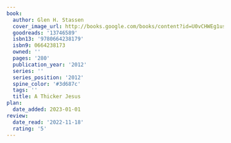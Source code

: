 ```yaml
---
book:
  author: Glen H. Stassen
  cover_image_url: http://books.google.com/books/content?id=U0vCHWEg1usC&printsec=frontcover&img=1&zoom=1&edge=curl&source=gbs_api
  goodreads: '13746589'
  isbn13: '9780664238179'
  isbn9: 0664238173
  owned: ''
  pages: '280'
  publication_year: '2012'
  series: ''
  series_position: '2012'
  spine_color: '#3d687c'
  tags: ''
  title: A Thicker Jesus
plan:
  date_added: 2023-01-01
review:
  date_read: '2022-11-18'
  rating: '5'
---
```

